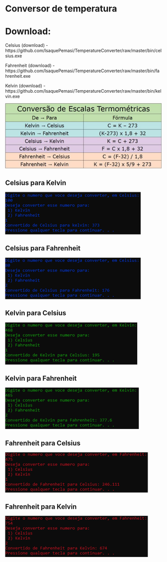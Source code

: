 <h1>Conversor de temperatura</h1>

<h1>Download: </h1>
<p>Celsius (download) - https://github.com/IsaquePemasi/TemperatureConverter/raw/master/bin/celsius.exe</p>
<p>Fahrenheit (download) - https://github.com/IsaquePemasi/TemperatureConverter/raw/master/bin/fahrenheit.exe</p>
<p>Kelvin (download) - https://github.com/IsaquePemasi/TemperatureConverter/raw/master/bin/kelvin.exe</p>

<img src= "/img/conversao-de-escalas-termometricas-tabela.jpg" alt = "tabela de conversão">

<h2>Celsius para Kelvin</h2>
<img src= "/img/celsius-kelvin.png" alt = "Conversão de Celsius para Kelvin">

<h2>Celsius para Fahrenheit</h2>
<img src= "/img/celsius-fahrenheit.png" alt = "Conversão de Celsius para Fahrenheit ">

<h2>Kelvin para Celsius</h2>
<img src= "/img/kelvin-celsius.png" alt = "Conversão de Kelvin para Celsius">

<h2>Kelvin para Fahrenheit</h2>
<img src= "/img/kelvin-fahrenheit.png" alt = "Conversão de Kelvin para Fahrenheit">

<h2>Fahrenheit para Celsius</h2>
<img src= "/img/fahrenheit-celsius.png" alt = "Conversão de Fahrenheit para Celsius">

<h2>Fahrenheit para Kelvin</h2>
<img src= "/img/fahrenheit-kelvin.png" alt = "Conversão de Fahrenheit para Kelvin">
